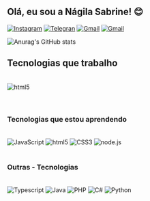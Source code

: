 ## Olá, eu sou a Nágila Sabrine! 😊

[![Instagram](https://img.shields.io/badge/Instagram-E4405F?style=for-the-badge&logo=instagram&logoColor=white)](https://www.instagram.com/sabrine_ns/)
[![Telegran](	https://img.shields.io/badge/Telegram-2CA5E0?style=for-the-badge&logo=telegram&logoColor=white)](https://web.telegram.org/k/)
[![Gmail](https://img.shields.io/badge/Gmail-D14836?style=for-the-badge&logo=gmail&logoColor=white)](https://mail.google.com/mail/u/1/#inbox)
[![Gmail](https://img.shields.io/badge/LinkedIn-0077B5?style=for-the-badge&logo=linkedin&logoColor=white)](https://www.linkedin.com/in/n%C3%A1gila-sabrine-bb2177180/)


![Anurag's GitHub stats](https://github-readme-stats.vercel.app/api?username=Nagila-dev&show_icons=true&theme=dark)

## Tecnologias que trabalho
<div style="display: inline_block"><br/> 
  <img align= "center" alt="html5" src="https://img.shields.io/badge/MySQL-00000F?style=for-the-badge&logo=mysql&logoColor=white">
</div><br/><br/>

### Tecnologias que estou aprendendo
<div style="display: inline_block"><br/> 
  <img align= "center" alt="JavaScript" src="https://img.shields.io/badge/JavaScript-F7DF1E?style=for-the-badge&logo=javascript&logoColor=black">
  <img align= "center" alt="html5" src="https://img.shields.io/badge/HTML5-E34F26?style=for-the-badge&logo=html5&logoColor=white">
  <img align= "center" alt="CSS3" src="https://img.shields.io/badge/CSS3-1572B6?style=for-the-badge&logo=css3&logoColor=white">
 <img align= "center" alt="node.js" src="https://img.shields.io/badge/Node.js-43853D?style=for-the-badge&logo=node.js&logoColor=white">
</div><br/>

### Outras - Tecnologias
<div style="display: inline_block"><br/>
 <img align= "center" alt="Typescript" src="https://img.shields.io/badge/TypeScript-007ACC?style=for-the-badge&logo=typescript&logoColor=white"> 
 <img align= "center" alt="Java" src="https://img.shields.io/badge/Java-ED8B00?style=for-the-badge&logo=java&logoColor=white"> 
 <img align= "center" alt="PHP" src="https://img.shields.io/badge/PHP-777BB4?style=for-the-badge&logo=php&logoColor=white"> 
 <img align= "center" alt="C#" src="https://img.shields.io/badge/C%23-239120?style=for-the-badge&logo=c-sharp&logoColor=white">
 <img align= "center" alt="Python" src="https://img.shields.io/badge/Python-3776AB?style=for-the-badge&logo=python&logoColor=white">

 <div>




